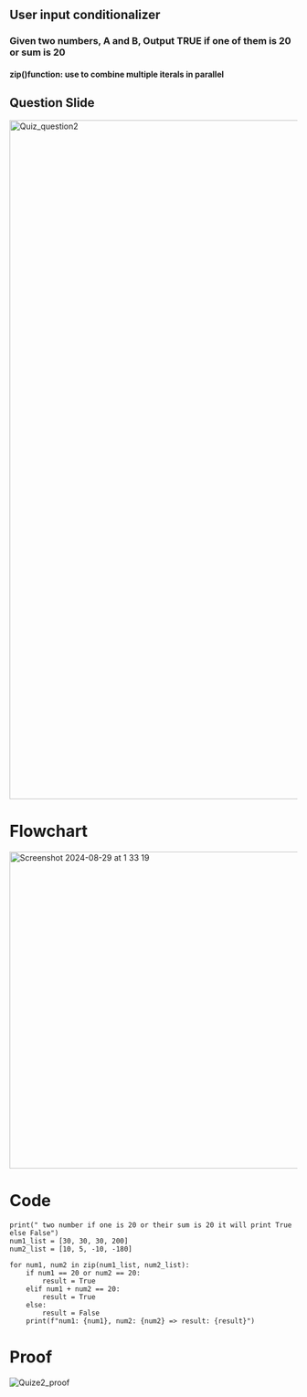 ## User input conditionalizer
### Given two numbers, A and B, Output TRUE if one of them is 20 or sum is 20
#### zip()function: use to combine multiple iterals in parallel
## Question Slide
<img width="1189" alt="Quiz_question2" src="https://github.com/user-attachments/assets/9a53fa2f-d7fc-47e7-a3cb-a263fbcbab0a">

# Flowchart
<img width="555" alt="Screenshot 2024-08-29 at 1 33 19" src="https://github.com/user-attachments/assets/501f10b6-b430-4c45-a0c6-f19e5b971870">

# Code
```py.
print(" two number if one is 20 or their sum is 20 it will print True else False")
num1_list = [30, 30, 30, 200]
num2_list = [10, 5, -10, -180]

for num1, num2 in zip(num1_list, num2_list):
    if num1 == 20 or num2 == 20:
        result = True
    elif num1 + num2 == 20:
        result = True
    else:
        result = False
    print(f"num1: {num1}, num2: {num2} => result: {result}")
```



# Proof
![Quize2_proof](https://github.com/user-attachments/assets/d485c71e-e97f-4f2b-8d2d-1998615875de)
